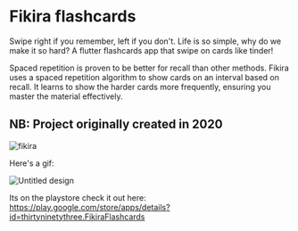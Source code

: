 # Fikira flashcards

Swipe right if you remember, left if you don't. Life is so simple, why do we make it so hard? 
A flutter flashcards app that swipe on cards like tinder! 

Spaced repetition is proven to be better for recall than other methods. Fikira uses a spaced repetition algorithm to show cards on an interval based on recall. It learns to show the harder cards more frequently, ensuring you master the material effectively.


## NB: Project originally created in 2020

![fikira](https://user-images.githubusercontent.com/98053458/212482499-88b21ddf-d729-4098-b5f3-9c341a5570f8.png)

Here's a gif:

![Untitled design](https://user-images.githubusercontent.com/98053458/212482533-e78f343b-17d7-4abe-acc1-dd5ec7ed1ca3.gif)

Its on the playstore check it out here: https://play.google.com/store/apps/details?id=thirtyninetythree.FikiraFlashcards
